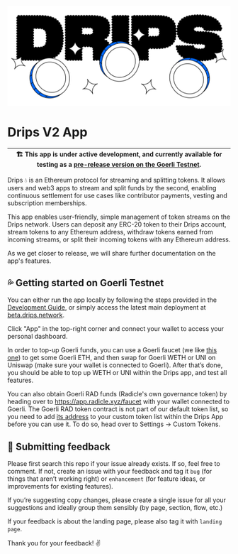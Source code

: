 ![Drips Logo illustration](/docs/assets/drips-logo-illustration.png)

# Drips V2 App

| 🏗️ This app is under active development, and currently available for testing as a [pre-release version on the Goerli Testnet](https://beta.drips.network/). |
| ----------------------------------------------------------------------------------------------------------------------------------------------------------- |

Drips 💧 is an Ethereum protocol for streaming and splitting tokens. It allows users and web3 apps to stream and split funds by the second, enabling continuous settlement for use cases like contributor payments, vesting and subscription memberships.

This app enables user-friendly, simple management of token streams on the Drips network. Users can deposit any ERC-20 token to their Drips account, stream tokens to any Ethereum address, withdraw tokens earned from incoming streams, or split their incoming tokens with any Ethereum address.

As we get closer to release, we will share further documentation on the app's features.

## 💦 Getting started on Goerli Testnet

You can either run the app locally by following the steps provided in the [Development Guide](/docs/DEVELOPMENT.md), or simply access the latest main deployment at [beta.drips.network](https://beta.drips.network/).

Click "App" in the top-right corner and connect your wallet to access your personal dashboard.

In order to top-up Goerli funds, you can use a Goerli faucet (we like [this one](https://goerli-faucet.pk910.de/)) to get some Goerli ETH, and then swap for Goerli WETH or UNI on Uniswap (make sure your wallet is connected to Goerli). After that’s done, you should be able to top up WETH or UNI within the Drips app, and test all features.

You can also obtain Goerli RAD funds (Radicle's own governance token) by heading over to https://app.radicle.xyz/faucet with your wallet connected to Goerli. The Goerli RAD token contract is not part of our default token list, so you need to add [its address](https://github.com/radicle-dev/radicle-contracts#contracts-deployed-on-goerli) to your custom token list within the Drips App before you can use it. To do so, head over to Settings → Custom Tokens.

## 📝 Submitting feedback

Please first search this repo if your issue already exists. If so, feel free to comment. If not, create an issue with your feedback and tag it `bug` (for things that aren’t working right) or `enhancement` (for feature ideas, or improvements for existing features).

If you’re suggesting copy changes, please create a single issue for all your suggestions and ideally group them sensibly (by page, section, flow, etc.)

If your feedback is about the landing page, please also tag it with `landing page`.

Thank you for your feedback! ✌️
